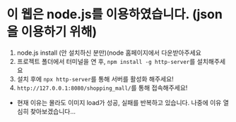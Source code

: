 # 이 웹은 node.js를 이용하였습니다. (json을 이용하기 위해)

1. node.js install (안 설치하신 분만)(node 홈페이지에서 다운받아주세요
2. 프로젝트 폴더에서 터미널을 연 후, `npm install -g http-server`를 설치해주세요
3. 설치 후에 `npx http-server`를 통해 서버를 활성화 해주세요!
4. `http://127.0.0.1:8080/shopping_mall/`를 통해 접속해주세요!

+ 현재 이유는 몰라도 이미지 load가 성공, 실패를 반복하고 있습니다. 나중에 이유 열심히 찾아보겠습니다...
